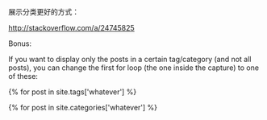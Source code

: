
展示分类更好的方式：

http://stackoverflow.com/a/24745825

Bonus:

If you want to display only the posts in a certain tag/category (and not all posts), you can change the first for loop (the one inside the capture) to one of these:

{% for post in site.tags['whatever'] %}

{% for post in site.categories['whatever'] %}
